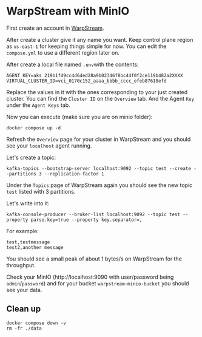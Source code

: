 # WarpStream with MinIO

First create an account in [WarpStream](https://console.warpstream.com/login).

After create a cluster give it any name you want. Keep control plane region as `us-east-1` for keeping things simple for now. You can edit the `compose.yml` to use a different region later on.

After create a local file named `.env`with the contents:

```
AGENT_KEY=aks_219b1fd9cc4d64ed28a9b02346f8bc44f0f2ce119b482a2XXXX
VIRTUAL_CLUSTER_ID=vci_0170c152_aaaa_bbbb_cccc_efeb87618efd
```

Replace the values in it with the ones corresponding to your just created cluster. You can find the `Cluster ID` on the `Overview` tab. And the Agent `Key` under the `Agent Keys` tab.

Now you can execute (make sure you are on minio folder):

```shell
docker compose up -d
```

Refresh the `Overview` page for your cluster in WarpStream and you should see your `localhost` agent running.

Let's create a topic:

```shell
kafka-topics --bootstrap-server localhost:9092 --topic test --create --partitions 3 --replication-factor 1
```

Under the `Topics` page of WarpStream again you should see the new topic `test` listed with 3 partitions.

Let's write into it:

```shell
kafka-console-producer --broker-list localhost:9092 --topic test --property parse.key=true --property key.separator=,
```

For example:

```
test,testmessage
test2,another message
```

You should see a small peak of about 1 bytes/s on WarpStream for the throughput.

Check your MinIO (http://localhost:9090 with user/password being `admin`/`password`) and for your bucket `warpstream-minio-bucket` you should see your data.

## Clean up

```shell
docker compose down -v
rm -fr ./data
```







